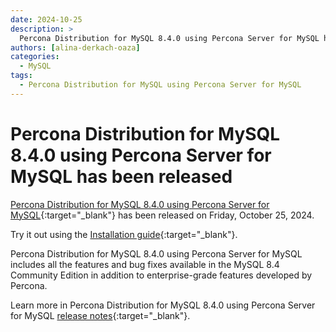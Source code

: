 ```yaml
---
date: 2024-10-25
description: >
  Percona Distribution for MySQL 8.4.0 using Percona Server for MySQL has been released on Friday, October 25, 2024.
authors: [alina-derkach-oaza]
categories:
  - MySQL
tags:
  - Percona Distribution for MySQL using Percona Server for MySQL
---
```


# Percona Distribution for MySQL 8.4.0 using Percona Server for MySQL has been released

<!-- more -->

[Percona Distribution for MySQL 8.4.0 using Percona Server for MySQL](https://docs.percona.com/percona-distribution-for-mysql/8.4/index.html){:target="_blank"} has been released on Friday, October 25, 2024.

Try it out using the [Installation guide](https://docs.percona.com/percona-distribution-for-mysql/8.4/installing.html){:target="_blank"}.

Percona Distribution for MySQL 8.4.0 using Percona Server for MySQL includes all the features and bug fixes available in the MySQL 8.4 Community Edition in addition to enterprise-grade features developed by Percona. 

Learn more in Percona Distribution for MySQL 8.4.0 using Percona Server for MySQL [release notes](https://docs.percona.com/percona-distribution-for-mysql/8.4/release-notes-ps-8.4.html){:target="_blank"}.

